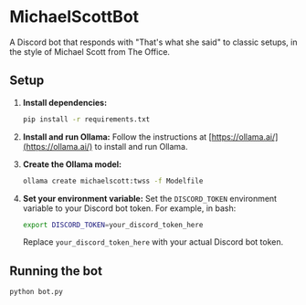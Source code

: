 # MichaelScottBot

A Discord bot that responds with "That's what she said" to classic setups, in the style of Michael Scott from The Office.

## Setup

1.  **Install dependencies:**
    ```bash
    pip install -r requirements.txt
    ```

2.  **Install and run Ollama:**
    Follow the instructions at [https://ollama.ai/](https://ollama.ai/) to install and run Ollama.

3.  **Create the Ollama model:**
    ```bash
    ollama create michaelscott:twss -f Modelfile
    ```

4.  **Set your environment variable:**
    Set the `DISCORD_TOKEN` environment variable to your Discord bot token.
    For example, in bash:
    ```bash
    export DISCORD_TOKEN=your_discord_token_here
    ```
    Replace `your_discord_token_here` with your actual Discord bot token.

## Running the bot

```bash
python bot.py
```
